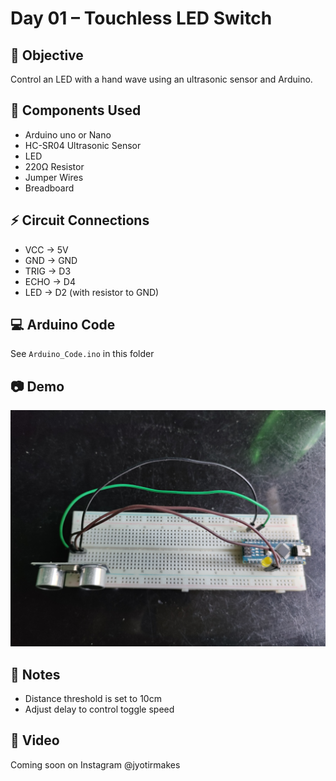 # Day 01 – Touchless LED Switch

## 🎯 Objective
Control an LED with a hand wave using an ultrasonic sensor and Arduino.

## 🔧 Components Used
- Arduino uno or Nano
- HC-SR04 Ultrasonic Sensor
- LED
- 220Ω Resistor
- Jumper Wires
- Breadboard

## ⚡ Circuit Connections
- VCC → 5V
- GND → GND
- TRIG → D3
- ECHO → D4
- LED → D2 (with resistor to GND)

## 💻 Arduino Code
See `Arduino_Code.ino` in this folder

## 📷 Demo
![Demo Image](Demo_Image.jpg)

## 📝 Notes
- Distance threshold is set to 10cm
- Adjust delay to control toggle speed

## 🔗 Video
Coming soon on Instagram @jyotirmakes
